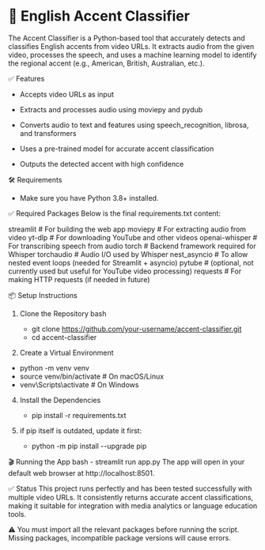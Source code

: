 # 🎤 English Accent Classifier

The Accent Classifier is a Python-based tool that accurately detects and classifies English accents from video URLs. It extracts audio from the given video, processes the speech, and uses a machine learning model to identify the regional accent (e.g., American, British, Australian, etc.).

✅ Features
 - Accepts video URLs as input

 - Extracts and processes audio using moviepy and pydub

 - Converts audio to text and features using speech_recognition, librosa, and transformers

 - Uses a pre-trained model for accurate accent classification

 - Outputs the detected accent with high confidence

🛠️ Requirements
   - Make sure you have Python 3.8+ installed.

✅ Required Packages
Below is the final requirements.txt content:

streamlit                   # For building the web app
moviepy                     # For extracting audio from video
yt-dlp                      # For downloading YouTube and other videos
openai-whisper              # For transcribing speech from audio
torch                       # Backend framework required for Whisper
torchaudio                  # Audio I/O used by Whisper
nest_asyncio                # To allow nested event loops (needed for Streamlit + asyncio)
pytube                      # (optional, not currently used but useful for YouTube video processing)
requests                    # For making HTTP requests (if needed in future)

📦 Setup Instructions
1. Clone the Repository
bash
   - git clone https://github.com/your-username/accent-classifier.git
   - cd accent-classifier
   
3.  Create a Virtual Environment
   - python -m venv venv
   - source venv/bin/activate       # On macOS/Linux
   - venv\Scripts\activate          # On Windows

4. Install the Dependencies
    - pip install -r requirements.txt
   
5. if pip itself is outdated, update it first:
    - python -m pip install --upgrade pip   
    
🎬 Running the App
bash
     - streamlit run app.py
The app will open in your default web browser at http://localhost:8501.



✅ Status
This project runs perfectly and has been tested successfully with multiple video URLs. It consistently returns accurate accent classifications, making it suitable for integration with media analytics or language education tools.

⚠️ You must import all the relevant packages before running the script. Missing packages, incompatible package versions will cause errors. 

